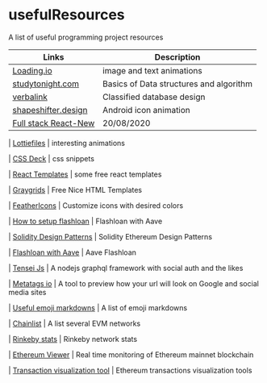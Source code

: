 # usefulResources

A list of useful programming project resources

| Links                                                                                   | Description                             |
| --------------------------------------------------------------------------------------- | --------------------------------------- |
| [Loading.io](https://loading.io/)                                                       | image and text animations               |
| [studytonight.com](https://www.studytonight.com/data-structures/)                       | Basics of Data structures and algorithm |
| [verbalink](https://www.vertabelo.com/blog/designing-an-online-classifieds-data-model/) | Classified database design              |
| [shapeshifter.design](https://shapeshifter.design/)                                     | Android icon animation                  |
| [Full stack React-New](https://www.youtube.com/watch?v=I6ypD7qv3Z8&feature=youtu.be)    | 20/08/2020                              |

| [Lottiefiles](https://lottiefiles.com/) | interesting animations

| [CSS Deck](https://cssdeck.com/picks/2) | css snippets

| [React Templates](https://cssdeck.com/picks/https://dev.to/davidepacilio/35-free-react-templates-and-themes-32ci) | some free react templates

| [Graygrids](https://graygrids.com/) | Free Nice HTML Templates

| [FeatherIcons](https://feathericons.com/) | Customize icons with desired colors

| [How to setup flashloan](https://medium.com/coinmonks/how-to-create-flash-loans-with-aave-part-2-ee3ba2f483f9) | Flashloan with Aave

| [Solidity Design Patterns](https://github.com/fravoll/solidity-patterns) | Solidity Ethereum Design Patterns

| [Flashloan with Aave](https://github.com/austintgriffith/scaffold-eth/tree/flash-loans-intro) | Aave Flashloan

| [Tensei Js](https://tenseijs.com/docs/getting-started) | A nodejs graphql framework with social auth and the likes

| [Metatags io](https://metatags.io/) | A tool to preview how your url will look on Google and social media sites

| [Useful emoji markdowns](https://www.webfx.com/tools/emoji-cheat-sheet/) | A list of emoji markdowns

| [Chainlist](https://chainlist.org/) | A list several EVM networks

| [Rinkeby stats](https://www.rinkeby.io/#stats) | Rinkeby network stats

| [Ethereum Viewer](http://ethviewer.live/) | Real time monitoring of Ethereum mainnet blockchain

| [Transaction visualization tool](https://txstreet.com/) | Ethereum transactions visualization tools
